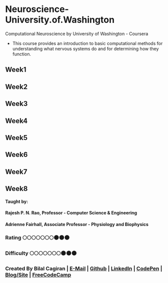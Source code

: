 # Neuroscience-University.of.Washington
Computational Neuroscience by University of Washington - Coursera
* This course provides an introduction to basic computational methods for understanding what nervous systems do and for determining how they function.

## Week1

## Week2

## Week3

## Week4

## Week5

## Week6

## Week7

## Week8

#### Taught by:
#### Rajesh P. N. Rao, Professor - Computer Science & Engineering
#### Adrienne Fairhall, Associate Professor - Physiology and Biophysics

### Rating :full_moon::full_moon::full_moon::full_moon::full_moon::full_moon::full_moon::new_moon::new_moon::new_moon:
### Difficulty :full_moon::full_moon::full_moon::full_moon::full_moon::full_moon::full_moon::new_moon::new_moon::new_moon:

### Created By Bilal Cagiran | [E-Mail](mailto:bcagiran@hotmail.com) | [Github](https://github.com/extwiii/) | [LinkedIn](https://linkedin.com/in/bilalcagiran) | [CodePen](http://codepen.io/extwiii/) | [Blog/Site](http://bilalcagiran.com) | [FreeCodeCamp](https://www.freecodecamp.com/extwiii) 
